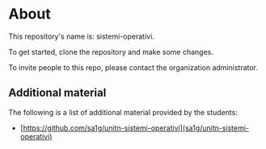 # About
This repository's name is: sistemi-operativi.

To get started, clone the repository and make some changes.

To invite people to this repo, please contact the organization administrator.

## Additional material

The following is a list of additional material provided by the students:

- [https://github.com/sa1g/unitn-sistemi-operativi](sa1g/unitn-sistemi-operativi)

